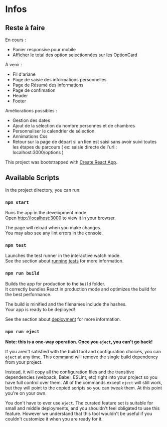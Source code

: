 # Infos

## Reste à faire

En cours :

- Panier responsive pour mobile 
- Afficher le total des option selectionnées sur les OptionCard

À venir : 
- Fil d'ariane
- Page de saisie des informations personnelles
- Page de Résumé des informations
- Page de confimation
- Header 
- Footer

Améliorations possibles :
- Gestion des dates
- Ajout de la sélection du nombre personnes et de chambres
- Personnaliser le calendrier de sélection
- Annimations Css
- Retour sur la page de départ si un lien est saisi sans avoir suivi toutes les étapes du parcours ( ex: saisie directe de l'url : localhost:3000/options )


This project was bootstrapped with [Create React App](https://github.com/facebook/create-react-app).

## Available Scripts

In the project directory, you can run:

### `npm start`

Runs the app in the development mode.\
Open [http://localhost:3000](http://localhost:3000) to view it in your browser.

The page will reload when you make changes.\
You may also see any lint errors in the console.

### `npm test`

Launches the test runner in the interactive watch mode.\
See the section about [running tests](https://facebook.github.io/create-react-app/docs/running-tests) for more information.

### `npm run build`

Builds the app for production to the `build` folder.\
It correctly bundles React in production mode and optimizes the build for the best performance.

The build is minified and the filenames include the hashes.\
Your app is ready to be deployed!

See the section about [deployment](https://facebook.github.io/create-react-app/docs/deployment) for more information.

### `npm run eject`

**Note: this is a one-way operation. Once you `eject`, you can't go back!**

If you aren't satisfied with the build tool and configuration choices, you can `eject` at any time. This command will remove the single build dependency from your project.

Instead, it will copy all the configuration files and the transitive dependencies (webpack, Babel, ESLint, etc) right into your project so you have full control over them. All of the commands except `eject` will still work, but they will point to the copied scripts so you can tweak them. At this point you're on your own.

You don't have to ever use `eject`. The curated feature set is suitable for small and middle deployments, and you shouldn't feel obligated to use this feature. However we understand that this tool wouldn't be useful if you couldn't customize it when you are ready for it.